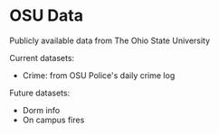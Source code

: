 # OSU Data
Publicly available data from The Ohio State University

Current datasets: 

- Crime: from OSU Police's daily crime log

Future datasets:

- Dorm info
- On campus fires
